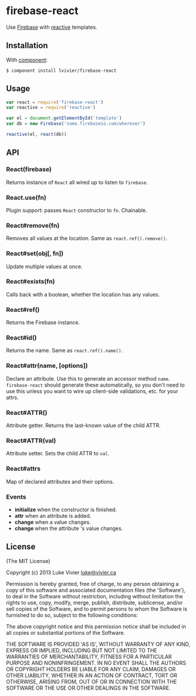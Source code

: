 # firebase-react

Use [Firebase](http://firebase.com/) with 
[reactive](https://github.com/component/reactive) templates.

## Installation

With [component](https://github.com/component/component):

```
$ component install lvivier/firebase-react
```

## Usage

```js
var react = require('firebase-react')
var reactive = require('reactive')

var el = document.getElementById('template')
var db = new Firebase('some.firebaseio.com/wherever')

reactive(el, react(db))
```

## API

### React(firebase)

Returns instance of `React` all wired up to listen to `firebase`.

### React.use(fn)

Plugin support: passes `React` constructor to `fn`. Chainable.

### React#remove(fn)

Removes all values at the location. Same as `react.ref().remove()`.

### React#set(obj[, fn])

Update multiple values at once.

### React#exists(fn)

Calls back with a boolean, whether the location has any values.

### React#ref()

Returns the Firebase instance.

### React#id()

Returns the name. Same as `react.ref().name()`.

### React#attr(name, [options])

Declare an attribute. Use this to generate an accessor method `name`.
`firebase-react` should generate these automatically, so you don't need to 
use this unless you want to wire up client-side validations, etc. for your attrs.

### React#ATTR()

Attribute getter. Returns the last-known value of the child ATTR.

### React#ATTR(val)

Attribute setter. Sets the child ATTR to `val`.

### React#attrs

Map of declared attributes and their options.

### Events

- **initialize** when the constructor is finished.
- **attr** when an attribute is added.
- **change** when a value changes.
- **change <ATTR>** when the attribute <ATTR>'s value changes.

## License

(The MIT License)

Copyright (c) 2013 Luke Vivier <luke@vivier.ca>

Permission is hereby granted, free of charge, to any person obtaining a copy of this software and associated documentation files (the 'Software'), to deal in the Software without restriction, including without limitation the rights to use, copy, modify, merge, publish, distribute, sublicense, and/or sell copies of the Software, and to permit persons to whom the Software is furnished to do so, subject to the following conditions:

The above copyright notice and this permission notice shall be included in all copies or substantial portions of the Software.

THE SOFTWARE IS PROVIDED 'AS IS', WITHOUT WARRANTY OF ANY KIND, EXPRESS OR IMPLIED, INCLUDING BUT NOT LIMITED TO THE WARRANTIES OF MERCHANTABILITY, FITNESS FOR A PARTICULAR PURPOSE AND NONINFRINGEMENT. IN NO EVENT SHALL THE AUTHORS OR COPYRIGHT HOLDERS BE LIABLE FOR ANY CLAIM, DAMAGES OR OTHER LIABILITY, WHETHER IN AN ACTION OF CONTRACT, TORT OR OTHERWISE, ARISING FROM, OUT OF OR IN CONNECTION WITH THE SOFTWARE OR THE USE OR OTHER DEALINGS IN THE SOFTWARE.
